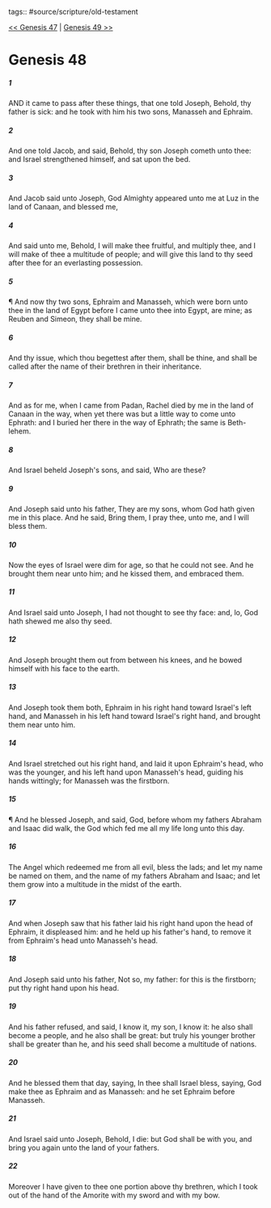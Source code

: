 tags:: #source/scripture/old-testament

[<< Genesis 47](source/scripture/old-testament/01_Genesis/Genesis_47.md) | [Genesis 49 >>](source/scripture/old-testament/01_Genesis/Genesis_49.md)

# Genesis 48

##### 1

AND it came to pass after these things, that one told Joseph, Behold, thy father is sick: and he took with him his two sons, Manasseh and Ephraim.

##### 2

And one told Jacob, and said, Behold, thy son Joseph cometh unto thee: and Israel strengthened himself, and sat upon the bed.

##### 3

And Jacob said unto Joseph, God Almighty appeared unto me at Luz in the land of Canaan, and blessed me,

##### 4

And said unto me, Behold, I will make thee fruitful, and multiply thee, and I will make of thee a multitude of people; and will give this land to thy seed after thee for an everlasting possession.

##### 5

¶ And now thy two sons, Ephraim and Manasseh, which were born unto thee in the land of Egypt before I came unto thee into Egypt, are mine; as Reuben and Simeon, they shall be mine.

##### 6

And thy issue, which thou begettest after them, shall be thine, and shall be called after the name of their brethren in their inheritance.

##### 7

And as for me, when I came from Padan, Rachel died by me in the land of Canaan in the way, when yet there was but a little way to come unto Ephrath: and I buried her there in the way of Ephrath; the same is Beth-lehem.

##### 8

And Israel beheld Joseph's sons, and said, Who are these?

##### 9

And Joseph said unto his father, They are my sons, whom God hath given me in this place. And he said, Bring them, I pray thee, unto me, and I will bless them.

##### 10

Now the eyes of Israel were dim for age, so that he could not see. And he brought them near unto him; and he kissed them, and embraced them.

##### 11

And Israel said unto Joseph, I had not thought to see thy face: and, lo, God hath shewed me also thy seed.

##### 12

And Joseph brought them out from between his knees, and he bowed himself with his face to the earth.

##### 13

And Joseph took them both, Ephraim in his right hand toward Israel's left hand, and Manasseh in his left hand toward Israel's right hand, and brought them near unto him.

##### 14

And Israel stretched out his right hand, and laid it upon Ephraim's head, who was the younger, and his left hand upon Manasseh's head, guiding his hands wittingly; for Manasseh was the firstborn.

##### 15

¶ And he blessed Joseph, and said, God, before whom my fathers Abraham and Isaac did walk, the God which fed me all my life long unto this day.

##### 16

The Angel which redeemed me from all evil, bless the lads; and let my name be named on them, and the name of my fathers Abraham and Isaac; and let them grow into a multitude in the midst of the earth.

##### 17

And when Joseph saw that his father laid his right hand upon the head of Ephraim, it displeased him: and he held up his father's hand, to remove it from Ephraim's head unto Manasseh's head.

##### 18

And Joseph said unto his father, Not so, my father: for this is the firstborn; put thy right hand upon his head.

##### 19

And his father refused, and said, I know it, my son, I know it: he also shall become a people, and he also shall be great: but truly his younger brother shall be greater than he, and his seed shall become a multitude of nations.

##### 20

And he blessed them that day, saying, In thee shall Israel bless, saying, God make thee as Ephraim and as Manasseh: and he set Ephraim before Manasseh.

##### 21

And Israel said unto Joseph, Behold, I die: but God shall be with you, and bring you again unto the land of your fathers.

##### 22

Moreover I have given to thee one portion above thy brethren, which I took out of the hand of the Amorite with my sword and with my bow.
